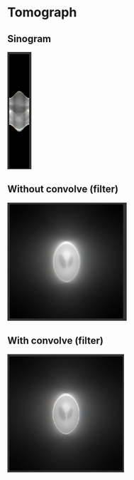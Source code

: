 # Tomograph

## Sinogram
![Sinogram](img/sin.png)

## Without convolve (filter)
![w/convolve](img/noconv.png)

## With convolve (filter)
![convolve](img/conv.png)